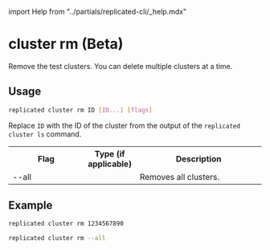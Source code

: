 import Help from "../partials/replicated-cli/_help.mdx"


# cluster rm (Beta)

Remove the test clusters. You can delete multiple clusters at a time.

## Usage

```bash
replicated cluster rm ID [ID...] [flags]
```

Replace `ID` with the ID of the cluster from the output of the `replicated cluster ls` command.

<table>
  <tr>
    <th width="30%">Flag</th>
    <th width="20%">Type (if applicable)</th>
    <th width="50%">Description</th>
  </tr>
  <Help/>
  <tr>
    <td>--all</td>
    <td></td>
    <td>Removes all clusters.</td>
  </tr>
</table>

## Example

```bash
replicated cluster rm 1234567890
```

```bash
replicated cluster rm --all
```
